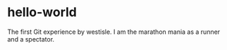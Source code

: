 # hello-world
The first Git experience by westisle.
I am the marathon mania as a runner and a spectator.

